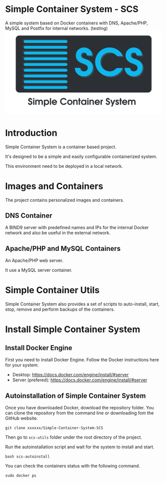 # Simple Container System - SCS
A simple system based on Docker containers with DNS, Apache/PHP, MySQL and Postfix for internal networks. (testing)
![SCS Logo](ignoredir/img1.png)
# Introduction
Simple Container System is a container based project.

It's designed to be a simple and easily configurable containerized system.

This environment need to be deployed in a local network.

# Images and Containers
The project contains personalized images and containers.

## DNS Container
A BIND9 server with predefined names and IPs for the internal Docker network and also be useful in the external network.

## Apache/PHP and MySQL Containers
An Apache/PHP web server.

It use a MySQL server container.

# Simple Container Utils
Simple Container System also provides a set of scripts to auto-install, start, stop, remove and perform backups of the containers.

# Install Simple Container System
## Install Docker Engine
First you need to install Docker Engine. Follow the Docker instructions here for your system:
- Desktop: https://docs.docker.com/engine/install/#server
- Server (prefered): https://docs.docker.com/engine/install/#server

## Autoinstallation of Simple Container System
Once you have downloaded Docker, download the repository folder. You can clone the repository from the command line or downloading fom the GitHub website.
```
git clone xxxxxx/Simple-Container-System-SCS
```

Then go to `scs-utils` folder under the root directory of the project.

Run the autoinstallation script and wait for the system to install and start.
```
bash scs-autoinstall
```

You can check the containers status with the following command.
```
sudo docker ps
```
